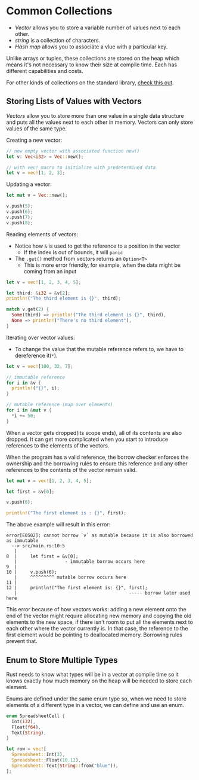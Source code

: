# Common Collections

- *Vector* allows you to store a variable number of values next to each other.
- *string* is a collection of characters.
- *Hash map* allows you to associate a vlue with a particular key.

Unlike arrays or tuples, these collections are stored on the heap which means it's not necessary to know their size at compile time. Each has different capabilities and costs.

For other kinds of collections on the standard library, [check this out](https://doc.rust-lang.org/std/collections/index.html).

## Storing Lists of Values with Vectors

*Vectors* allow you to store more than one value in a single data structure and puts all the values next to each other in memory. Vectors can only store values of the same type.

Creating a new vector:

```rust
// new empty vector with associated function new()
let v: Vec<i32> = Vec::new();

// with vec! macro to initialize with predetermined data
let v = vec![1, 2, 3];
```

Updating a vector:

```rust
let mut v = Vec::new();

v.push(5);
v.push(6);
v.push(7);
v.push(8);
```

Reading elements of vectors:

* Notice how `&` is used to get the reference to a position in the vector
  * If the index is out of bounds, it will `panic`
* The `.get()` method from vectors returns an `Option<T>`
  * This is more error friendly, for example, when the data might be coming from an input

```rust
let v = vec![1, 2, 3, 4, 5];

let third: &i32 = &v[2];
println!("The third element is {}", third);

match v.get(2) {
  Some(third) => println!("The third element is {}", third),
  None => println!("There's no third element"),
}
```

Iterating over vector values:

- To change the value that the mutable reference refers to, we have to dereference it(`*`).

```rust
let v = vec![100, 32, 7];

// immutable reference
for i in &v {
  println!("{}", i);
}

// mutable reference (map over elements)
for i in &mut v {
  *i += 50;
}
```

When a vector gets dropped(its scope ends), all of its contents are also dropped. It can get more complicated when you start to introduce references to the elements of the vectors.

When the program has a valid reference, the borrow checker enforces the ownership and the borrowing rules to ensure this reference and any other references to the contents of the vector remain valid.

```rust
let mut v = vec![1, 2, 3, 4, 5];

let first = &v[0];

v.push(6);

println!("The first element is : {}", first);
```

The above example will result in this error:

```
error[E0502]: cannot borrow `v` as mutable because it is also borrowed as immutable
  --> src/main.rs:10:5
   |
8  |     let first = &v[0];
   |                  - immutable borrow occurs here
9  |
10 |     v.push(6);
   |     ^^^^^^^^^ mutable borrow occurs here
11 |
12 |     println!("The first element is: {}", first);
   |                                          ----- borrow later used here
```

This error because of how vectors works: adding a new element onto the end of the vector might require allocating new memory and copying the old elements to the new space, if there isn't room to put all the elements next to each other where the vector currently is. In that case, the reference to the first element would be pointing to deallocated memory. Borrowing rules prevent that.

## Enum to Store Multiple Types

Rust needs to know what types will be in a vector at compile time so it knows exactly how much memory on the heap will be needed to store each element.

Enums are defined under the same enum type so, when we need to store elements of a different type in a vector, we can define and use an enum.

```rust
enum SpreadsheetCell {
  Int(i32),
  Float(f64),
  Text(String),
}

let row = vec![
  Spreadsheet::Int(3),
  Spreadsheet::Float(10.12),
  Spreadsheet::Text(String::from("blue")),
];
```

